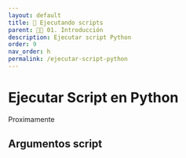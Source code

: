 ```yaml
---
layout: default
title: 📙 Ejecutando scripts
parent: 🕺🏻 01. Introducción
description: Ejecutar script Python
order: 9
nav_order: h
permalink: /ejecutar-script-python
---
```


# Ejecutar Script en Python

Proximamente

## Argumentos script
